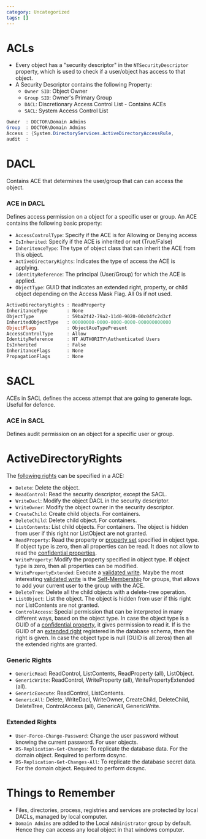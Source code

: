 ```yaml
---
category: Uncategorized
tags: []
---
```

# ACLs
- Every object has a "security descriptor" in the `NTSecurityDescriptor` property, which is used to check if a user/object has access to that object.
- A Security Descriptor contains the following Property:
	- `Owner SID`: Object Owner
	- `Group SID`: Owner's Primary Group
	- `DACL`: Discretionary Access Control List - Contains ACEs
	- `SACL`: System Access Control List
```powershell
Owner  : DOCTOR\Domain Admins
Group  : DOCTOR\Domain Admins
Access : {System.DirectoryServices.ActiveDirectoryAccessRule,                                                 System.DirectoryServices.ActiveDirectoryAccessRule,                                                            System.DirectoryServices.ActiveDirectoryAccessRule,                                                            System.DirectoryServices.ActiveDirectoryAccessRule...}
audit  :
```

# DACL
Contains ACE that determines the user/group that can can access the object.
### ACE in DACL
Defines access permission on a object for a specific user or group.
An ACE contains the following basic property:
- `AccessControlType`: Specify if the ACE is for Allowing or Denying access
- `IsInherited`: Specify if the ACE is inherited or not (True/False)
- `InheritenceType`: The type of object class that can inherit the ACE from this object.
- `ActiveDirectoryRights`: Indicates the type of access the ACE is applying.
- `IdentityReference`: The principal (User/Group) for which the ACE is applied.
- `ObjectType`: GUID that indicates an extended right, property, or child object depending on the Access Mask Flag. All 0s if not used.
```powershell
ActiveDirectoryRights : ReadProperty
InheritanceType       : None
ObjectType            : 59ba2f42-79a2-11d0-9020-00c04fc2d3cf
InheritedObjectType   : 00000000-0000-0000-0000-000000000000
ObjectFlags           : ObjectAceTypePresent
AccessControlType     : Allow
IdentityReference     : NT AUTHORITY\Authenticated Users
IsInherited           : False
InheritanceFlags      : None
PropagationFlags      : None
```

# SACL
ACEs in SACL defines the access attempt that are going to generate logs. Useful for defence.
### ACE in SACL
Defines audit permission on an object for a specific user or group.

# ActiveDirectoryRights
The [following rights](https://docs.microsoft.com/en-us/openspecs/windows_protocols/ms-adts/990fb975-ab31-4bc1-8b75-5da132cd4584) can be specified in a ACE:

- `Delete`: Delete the object.
- `ReadControl`: Read the security descriptor, except the SACL.
- `WriteDacl`: Modify the object DACL in the security descriptor.
- `WriteOwner`: Modify the object owner in the security descriptor.
- `CreateChild`: Create child objects. For containers.
- `DeleteChild`: Delete child object. For containers.
- `ListContents`: List child objects. For containers. The object is hidden from user if this right nor ListObject are not granted.
- `ReadProperty`: Read the property or [property set](https://docs.microsoft.com/en-us/openspecs/windows_protocols/ms-adts/177c0db5-fa12-4c31-b75a-473425ce9cca) specified in object type. If object type is zero, then all properties can be read. It does not allow to read the [confidential properties](https://docs.microsoft.com/en-us/openspecs/windows_protocols/ms-adts/7c1cdf82-1ecc-4834-827e-d26ff95fb207).
- `WriteProperty`: Modify the property specified in object type. If object type is zero, then all properties can be modified.
- `WritePropertyExtended`: Execute a [validated write](https://docs.microsoft.com/en-us/openspecs/windows_protocols/ms-adts/20504d60-43ec-458f-bc7a-754eb64446df). Maybe the most interesting [validated write](https://docs.microsoft.com/en-us/windows/win32/adschema/validated-writes) is the [Self-Membership](https://docs.microsoft.com/en-us/windows/win32/adschema/r-self-membership) for groups, that allows to add your current user to the group with the ACE.
- `DeleteTree`: Delete all the child objects with a delete-tree operation.
- `ListObject`: List the object. The object is hidden from user if this right nor ListContents are not granted.
- `ControlAccess`: Special permission that can be interpreted in many different ways, based on the object type. In case the object type is a GUID of a [confidential property](https://docs.microsoft.com/en-us/openspecs/windows_protocols/ms-adts/e6685d31-5d87-42d0-8a5f-e55d337f47cd), it gives permission to read it. If is the GUID of an [extended right](https://docs.microsoft.com/en-us/windows/win32/adschema/extended-rights) registered in the database schema, then the right is given. In case the object type is null (GUID is all zeros) then all the extended rights are granted.
### Generic Rights
- `GenericRead`: ReadControl, ListContents, ReadProperty (all), ListObject.
- `GenericWrite`: ReadControl, WriteProperty (all), WritePropertyExtended (all).
- `GenericExecute`: ReadControl, ListContents.
- `GenericAll`: Delete, WriteDacl, WriteOwner, CreateChild, DeleteChild, DeleteTree, ControlAccess (all), GenericAll, GenericWrite.
### Extended Rights
- `User-Force-Change-Password`: Change the user password without knowing the current password. For user objects.
- `DS-Replication-Get-Changes`: To replicate the database data. For the domain object. Required to perform dcsync.
- `DS-Replication-Get-Changes-All`: To replicate the database secret data. For the domain object. Required to perform dcsync.

# Things to Remember
- Files, directories, process, registries and services are protected by local DACLs, managed by local computer.
- `Domain Admins` are added to the Local `Administrator` group by default. Hence they can access any local object in that windows computer.